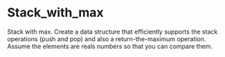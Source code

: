 # Stack_with_max
Stack with max. Create a data structure that efficiently supports the stack operations (push and pop) and also a return-the-maximum operation. Assume the elements are reals numbers so that you can compare them.

